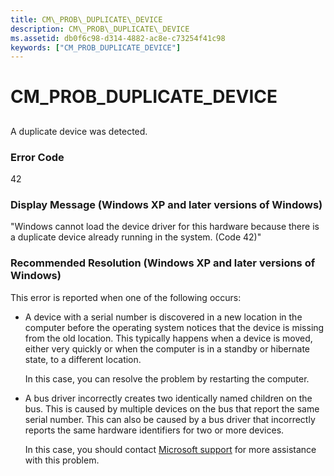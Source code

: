 ```yaml
---
title: CM\_PROB\_DUPLICATE\_DEVICE
description: CM\_PROB\_DUPLICATE\_DEVICE
ms.assetid: db0f6c98-d314-4882-ac8e-c73254f41c98
keywords: ["CM_PROB_DUPLICATE_DEVICE"]
---
```


# CM\_PROB\_DUPLICATE\_DEVICE


## <a href="" id="ddk-cm-prob-duplicate-device-dg"></a>


A duplicate device was detected.

### Error Code

42

### Display Message (Windows XP and later versions of Windows)

"Windows cannot load the device driver for this hardware because there is a duplicate device already running in the system. (Code 42)"

### Recommended Resolution (Windows XP and later versions of Windows)

This error is reported when one of the following occurs:

-   A device with a serial number is discovered in a new location in the computer before the operating system notices that the device is missing from the old location. This typically happens when a device is moved, either very quickly or when the computer is in a standby or hibernate state, to a different location.

    In this case, you can resolve the problem by restarting the computer.

-   A bus driver incorrectly creates two identically named children on the bus. This is caused by multiple devices on the bus that report the same serial number. This can also be caused by a bus driver that incorrectly reports the same hardware identifiers for two or more devices.

    In this case, you should contact [Microsoft support](http://support.microsoft.com/) for more assistance with this problem.

 

 





